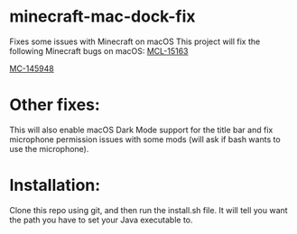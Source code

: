 # minecraft-mac-dock-fix
Fixes some issues with Minecraft on macOS
This project will fix the following Minecraft bugs on macOS:
[MCL-15163](https://bugs.mojang.com/browse/MCL-15163)

[MC-145948](https://bugs.mojang.com/browse/MC-145948)

# Other fixes:
This will also enable macOS Dark Mode support for the title bar and fix microphone permission issues with some mods (will ask if bash wants to use the microphone).

# Installation:
Clone this repo using git, and then run the install.sh file. It will tell you want the path you have to set your Java executable to.

